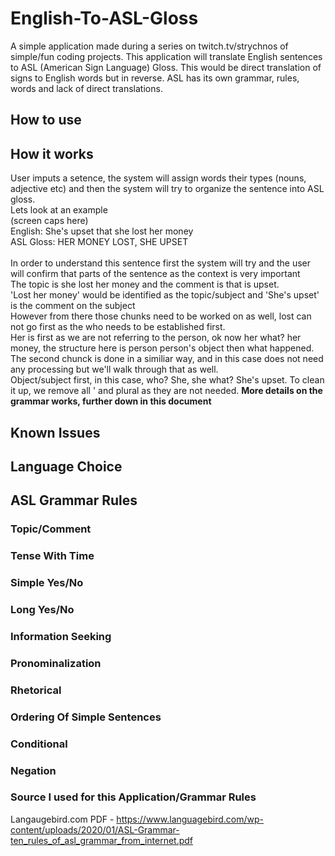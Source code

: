 # English-To-ASL-Gloss
A simple application made during a series on twitch.tv/strychnos of simple/fun coding projects. This application will translate English sentences to ASL (American Sign Language) Gloss. This would be direct translation of signs to English words but in reverse. ASL has its own grammar, rules, words and lack of direct translations. 

## How to use

## How it works
User imputs a setence, the system will assign words their types (nouns, adjective etc) and then the system will try to organize the sentence into ASL gloss. \
Lets look at an example \
(screen caps here) \
English: She's upset that she lost her money \
ASL Gloss: HER MONEY LOST, SHE UPSET \
\
In order to understand this sentence first the system will try and the user will confirm that parts of the sentence as the context is very important \
The topic is she lost her money and the comment is that is upset. \
'Lost her money' would be identified as the topic/subject and 'She's upset' is the comment on the subject \
However from there those chunks need to be worked on as well, lost can not go first as the who needs to be established first. \
Her is first as we are not referring to the person, ok now her what? her money, the structure here is person person's object then what happened. \
The second chunck is done in a similiar way, and in this case does not need any processing but we'll walk through that as well. \
Object/subject first, in this case, who? She, she what? She's upset. To clean it up, we remove all ' and plural as they are not needed. 
**More details on the grammar works, further down in this document**

## Known Issues

## Language Choice

## ASL Grammar Rules

### Topic/Comment

### Tense With Time

### Simple Yes/No

### Long Yes/No

### Information Seeking

### Pronominalization 

### Rhetorical

### Ordering Of Simple Sentences

### Conditional 

### Negation

### Source I used for this Application/Grammar Rules
Langaugebird.com PDF - https://www.languagebird.com/wp-content/uploads/2020/01/ASL-Grammar-ten_rules_of_asl_grammar_from_internet.pdf
